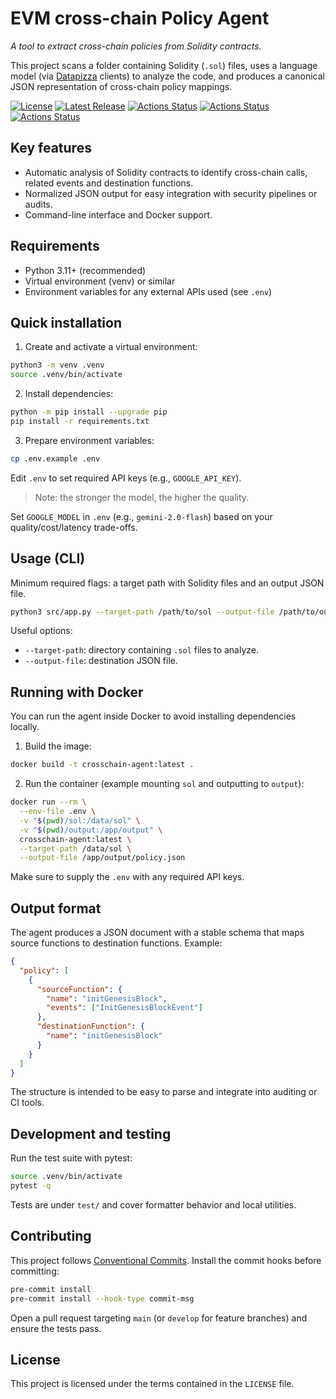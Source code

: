 # EVM cross-chain Policy Agent

_A tool to extract cross-chain policies from Solidity contracts._

This project scans a folder containing Solidity (`.sol`) files, uses a language model (via [Datapizza](https://github.com/datapizza-labs/datapizza-ai) clients) to analyze the code, and produces a canonical JSON representation of cross-chain policy mappings.

[![License](https://img.shields.io/badge/License-Apache%202.0-blue.svg)](https://opensource.org/licenses/Apache-2.0)
[![Latest Release](https://img.shields.io/github/v/release/merendamattia/crosschain-policy-agent?label=release)](https://github.com/merendamattia/crosschain-policy-agent/releases)
[![Actions Status](https://github.com/merendamattia/crosschain-policy-agent/actions/workflows/check-docker-image.yaml/badge.svg)](https://github.com/merendamattia/crosschain-policy-agent/actions)
[![Actions Status](https://github.com/merendamattia/crosschain-policy-agent/actions/workflows/conventional-commits-check.yaml/badge.svg)](https://github.com/merendamattia/crosschain-policy-agent/actions)
[![Actions Status](https://github.com/merendamattia/crosschain-policy-agent/actions/workflows/python-unit-tests.yaml/badge.svg)](https://github.com/merendamattia/crosschain-policy-agent/actions)

## Key features

- Automatic analysis of Solidity contracts to identify cross-chain calls, related events and destination functions.
- Normalized JSON output for easy integration with security pipelines or audits.
- Command-line interface and Docker support.

## Requirements

- Python 3.11+ (recommended)
- Virtual environment (venv) or similar
- Environment variables for any external APIs used (see `.env`)

## Quick installation

1. Create and activate a virtual environment:

```bash
python3 -m venv .venv
source .venv/bin/activate
```

2. Install dependencies:

```bash
python -m pip install --upgrade pip
pip install -r requirements.txt
```

3. Prepare environment variables:

```bash
cp .env.example .env
```

Edit `.env` to set required API keys (e.g., `GOOGLE_API_KEY`).

> Note: the stronger the model, the higher the quality.

Set `GOOGLE_MODEL` in `.env` (e.g., `gemini-2.0-flash`) based on your quality/cost/latency trade-offs.

## Usage (CLI)

Minimum required flags: a target path with Solidity files and an output JSON file.

```bash
python3 src/app.py --target-path /path/to/sol --output-file /path/to/out/policy.json
```

Useful options:

- `--target-path`: directory containing `.sol` files to analyze.
- `--output-file`: destination JSON file.


## Running with Docker

You can run the agent inside Docker to avoid installing dependencies locally.

1. Build the image:

```bash
docker build -t crosschain-agent:latest .
```

2. Run the container (example mounting `sol` and outputting to `output`):

```bash
docker run --rm \
  --env-file .env \
  -v "$(pwd)/sol:/data/sol" \
  -v "$(pwd)/output:/app/output" \
  crosschain-agent:latest \
  --target-path /data/sol \
  --output-file /app/output/policy.json
```

Make sure to supply the `.env` with any required API keys.

## Output format

The agent produces a JSON document with a stable schema that maps source
functions to destination functions. Example:

```json
{
  "policy": [
    {
      "sourceFunction": {
        "name": "initGenesisBlock",
        "events": ["InitGenesisBlockEvent"]
      },
      "destinationFunction": {
        "name": "initGenesisBlock"
      }
    }
  ]
}
```

The structure is intended to be easy to parse and integrate into auditing or CI tools.

## Development and testing

Run the test suite with pytest:

```bash
source .venv/bin/activate
pytest -q
```

Tests are under `test/` and cover formatter behavior and local utilities.

## Contributing

This project follows [Conventional Commits](https://www.conventionalcommits.org/en/v1.0.0/). Install the commit hooks before
committing:

```bash
pre-commit install
pre-commit install --hook-type commit-msg
```

Open a pull request targeting `main` (or `develop` for feature branches) and
ensure the tests pass.

## License

This project is licensed under the terms contained in the `LICENSE` file.
